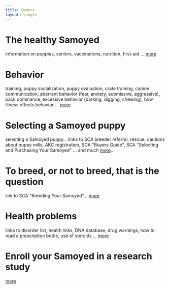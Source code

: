 ```yaml
---
title: Owners
layout: single
---
```


# The healthy Samoyed

information on puppies, seniors, vaccinations, nutrition, first-aid ... [more](/owners/the-healthy-samoyed)

# Behavior

training, puppy socialization, puppy evaluation, crate training, canine communication, aberrant behavior (fear, anxiety, submissive, aggressive), pack dominance, excessive behavior (barking, digging, chewing), how illness effects behavior ... [more](/owners/behavior)

# Selecting a Samoyed puppy

selecting a Samoyed puppy...
links to SCA breeder referral, rescue, cautions about puppy mills, AKC registration, SCA "Buyers Guide", SCA "Selecting and Purchasing Your Samoyed" ... and much [more](/owners/selecting-a-samoyed-puppy)...

# To breed, or not to breed, that is the question

link to SCA "Breeding Your Samoyed"... [more](/owners/to-breed-or-not-to-breed)

# Health problems

links to disorder list, health links, DNA database, drug warnings, how to read a prescription bottle, use of steroids ... [more](/owners/health-problems)

# Enroll your Samoyed in a research study

[more](/research)
